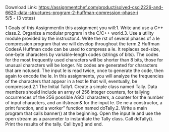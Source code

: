 Download Link: https://assignmentchef.com/product/solved-csci2226-and-6620-data-structures-program-2-huffman-comression-phase-i
<br>
5/5 - (3 votes)

1 Goals of this AssignmentIn this assignment you will:1. Write and use a C++ class.2. Organize a modular program in the C/C++ world.3. Use a utility module provided by the instructor.4. Write the rst of several phases of a le compression program that we will develop throughout the term.2 Huffman CodesA Huffman code can be used to compress a le. It replaces xed-size, one-byte characters by variable-length codes (strings of bits). The codes for the most frequently used characters will be shorter than 8 bits, those for unusual characters will be longer. No codes are generated for characters that are notused. The input le is read twice, once to generate the code, then again to encode the le. In this assignments, you will analyze the frequencies of the characters that appear in a text le that will, eventually, be compressed.2.1 The Initial Tally1. Create a simple class named Tally. Data members should include an array of 256 integer counters, for tallying occurrences of the 256 possible ASCII characters, a counter for the number of input characters, and an ifstream&amp; for the input le. De ne a constructor, a print function, and a worker” function named doTally.2. Write a main program that calls banner() at the beginning. Open the input le and use the open stream as a parameter to instantiate the Tally class. Call doTally(). Print the results of the tally. Call bye() and end.